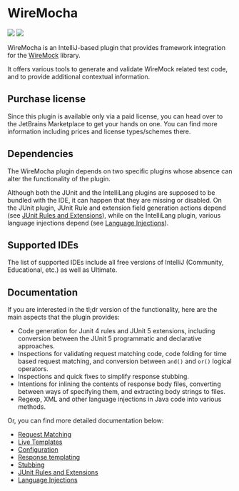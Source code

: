 # WireMocha

![](https://img.shields.io/badge/since-IJ2021.3-blue) ![](https://img.shields.io/badge/until-IJ2022.1-blue)

<!-- Plugin description -->
WireMocha is an IntelliJ-based plugin that provides framework integration for the [WireMock](http://wiremock.org) library.

It offers various tools to generate and validate WireMock related test code, and to provide additional contextual information.
<!-- Plugin description end -->

## Purchase license

Since this plugin is available only via a paid license, you can head over to the JetBrains Marketplace to get your hands on one. You can find more information including prices and license types/schemes there.

## Dependencies

The WireMocha plugin depends on two specific plugins whose absence can alter the functionality of the plugin.

Although both the JUnit and the IntelliLang plugins are supposed to be bundled with the IDE, it can happen that they are missing or disabled.
On the JUnit plugin, JUnit Rule and extension field generation actions depend (see [JUnit Rules and Extensions](docs/junit_rules_and_extensions.md)), while 
on the IntelliLang plugin, various language injections depend (see [Language Injections](docs/language_injections.md)).

## Supported IDEs

The list of supported IDEs include all free versions of IntelliJ (Community, Educational, etc.) as well as Ultimate.

## Documentation

If you are interested in the tl;dr version of the functionality, here are the main aspects that the plugin provides:

- Code generation for Junit 4 rules and JUnit 5 extensions, including conversion between the JUnit 5 programmatic and declarative approaches.
- Inspections for validating request matching code, code folding for time based request matching, and conversion between `and()` and `or()` logical operators.
- Inspections and quick fixes to simplify response stubbing.
- Intentions for inlining the contents of response body files, converting between ways of specifying them, and extracting body strings to files.
- Regexp, XML and other language injections in Java code into various methods.

Or, you can find more detailed documentation below:

- [Request Matching](docs/request_matching.md)
- [Live Templates](docs/live_templates.md)
- [Configuration](docs/configuration.md)
- [Response templating](docs/response_templating.md)
- [Stubbing](docs/stubbing.md)
- [JUnit Rules and Extensions](docs/junit_rules_and_extensions.md)
- [Language Injections](docs/language_injections.md)
